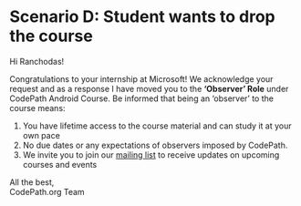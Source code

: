 # Scenario D: Student wants to drop the course

Hi Ranchodas!

Congratulations to your internship at Microsoft! We acknowledge your request and as a response I have moved you to the **‘Observer’ Role** under CodePath Android Course. Be informed that being an ‘observer’ to the course means:
1. You have lifetime access to the course material and can study it at your own pace
2. No due dates or any expectations of observers imposed by CodePath.
3. We invite you to join our [mailing list](https://share.hsforms.com/1eg_EOoQpR4ObU4s8fUES2Q36gst) to receive updates on upcoming courses and events

All the best,  
CodePath.org Team